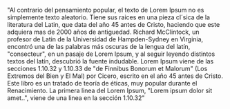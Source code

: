 "Al contrario del pensamiento popular, el texto de Lorem Ipsum no es simplemente texto aleatorio.
Tiene sus raices en una pieza cl´sica de la literatura del Latin, que data del año 45 antes de
Cristo, haciendo que este adquiera mas de 2000 años de antiguedad. Richard McClintock, un profesor
de Latin de la Universidad de Hampden-Sydney en Virginia, encontró una de las palabras más oscuras
de la lengua del latín, "consecteur", en un pasaje de Lorem Ipsum, y al seguir leyendo distintos
textos del latín, descubrió la fuente indudable. Lorem Ipsum viene de las secciones 1.10.32 y
1.10.33 de "de Finnibus Bonorum et Malorum" (Los Extremos del Bien y El Mal) por Cicero, escrito en
el año 45 antes de Cristo. Este libro es un tratado de teoría de éticas, muy popular durante el
Renacimiento. La primera linea del Lorem Ipsum, "Lorem ipsum dolor sit amet..", viene de una linea
en la sección 1.10.32"

